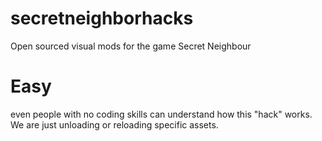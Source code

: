# secretneighborhacks
Open sourced visual mods for the game Secret Neighbour

# Easy
even people with no coding skills can understand how this "hack" works. We are just unloading or reloading specific assets.
 
 
